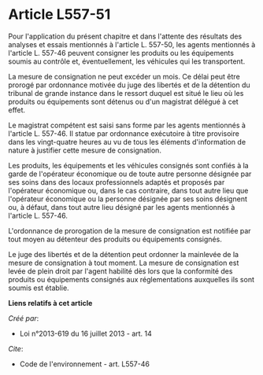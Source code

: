 # Article L557-51

Pour l'application du présent chapitre et dans l'attente des résultats des analyses et essais mentionnés à l'article L.
557-50, les agents mentionnés à l'article L. 557-46 peuvent consigner les produits ou les équipements soumis au contrôle et,
éventuellement, les véhicules qui les transportent.

La mesure de consignation ne peut excéder un mois. Ce délai peut être prorogé par ordonnance motivée du juge des libertés et
de la détention du tribunal de grande instance dans le ressort duquel est situé le lieu où les produits ou équipements sont
détenus ou d'un magistrat délégué à cet effet.

Le magistrat compétent est saisi sans forme par les agents mentionnés à l'article L. 557-46. Il statue par ordonnance
exécutoire à titre provisoire dans les vingt-quatre heures au vu de tous les éléments d'information de nature à justifier
cette mesure de consignation.

Les produits, les équipements et les véhicules consignés sont confiés à la garde de l'opérateur économique ou de toute autre
personne désignée par ses soins dans des locaux professionnels adaptés et proposés par l'opérateur économique ou, dans le cas
contraire, dans tout autre lieu que l'opérateur économique ou la personne désignée par ses soins désignent ou, à défaut, dans
tout autre lieu désigné par les agents mentionnés à l'article L. 557-46.

L'ordonnance de prorogation de la mesure de consignation est notifiée par tout moyen au détenteur des produits ou équipements
consignés.

Le juge des libertés et de la détention peut ordonner la mainlevée de la mesure de consignation à tout moment. La mesure de
consignation est levée de plein droit par l'agent habilité dès lors que la conformité des produits ou équipements consignés
aux réglementations auxquelles ils sont soumis est établie.

**Liens relatifs à cet article**

_Créé par_:

  - Loi n°2013-619 du 16 juillet 2013 - art. 14

_Cite_:

  - Code de l'environnement - art. L557-46
